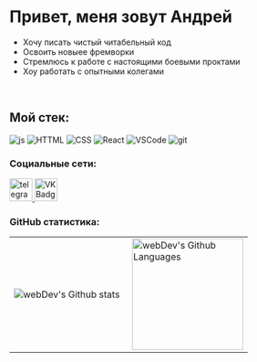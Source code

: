 # Привет, меня зовут Андрей

- Хочу писать чистый читабельный код<br>
- Освоить новыее фремворки<br>
- Стремлюсь к работе с настоящими боевыми проктами<br>
- Хоу работать с опытными колегами
<br>

##  Мой стек:

![js](https://img.shields.io/badge/JavaScript-090909?style=for-the-badge&logo=JavaScript)
![HTTML](https://img.shields.io/badge/HTML-090909?style=for-the-badge&logo=html5)
![CSS](https://img.shields.io/badge/CSS-090909?style=for-the-badge&logo=css3&logoColor=42aaff)
![React](https://img.shields.io/badge/Reactt-090909?style=for-the-badge&logo=React)
![VSCode](https://img.shields.io/badge/VSCode-090909?style=for-the-badge&logo=VisualStudioCode&logoColor=42aaff)
![git](https://img.shields.io/badge/GIT-090909?style=for-the-badge&logo=git)

### Социальные сети:

<div>
    <a href="https://t.me/andrey_dob" target="_blank">
      <img src="https://cdn-icons-png.flaticon.com/512/2111/2111646.png" width="40" height="40" alt="telegram group" />
    </a>
    <a href="https://vk.com/dobroandrey" target="_blank">
      <img src="https://cdn-icons-png.flaticon.com/512/145/145813.png" width="40" height="40" alt="VK Badge"/>
    </a>
</div>

### GitHub статистика:

<table>
  <tr>
    <td>
      <img align="left" src="http://github-readme-streak-stats.herokuapp.com?user=FilimonovAlexey&theme=dark&background=000000" alt="webDev's Github stats" />
    </td>
    <td>
      <img height="195px" align="right" alt="webDev's Github Languages" src="https://github-readme-stats-sigma-five.vercel.app/api/top-langs/?username=FilimonovAlexey&layout=compact&theme=vision-friendly-dark" />
    </td>
  </tr>
</table>